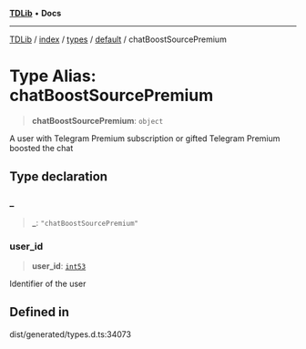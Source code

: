 [**TDLib**](../../../../../../README.md) • **Docs**

***

[TDLib](../../../../../../modules.md) / [index](../../../../../README.md) / [types](../../../README.md) / [default](../README.md) / chatBoostSourcePremium

# Type Alias: chatBoostSourcePremium

> **chatBoostSourcePremium**: `object`

A user with Telegram Premium subscription or gifted Telegram Premium boosted the chat

## Type declaration

### \_

> **\_**: `"chatBoostSourcePremium"`

### user\_id

> **user\_id**: [`int53`](int53-1.md)

Identifier of the user

## Defined in

dist/generated/types.d.ts:34073
